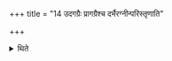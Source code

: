 +++
title = "14 उदगग्रैः प्रागग्रैश्च दर्भैरग्नीन्परिस्तृणाति"

+++

<details><summary>थिते</summary>

14. (The Adhvaryu or the Āgnīdhra) spreads grass with their points either to the north or to the east.
</details>
